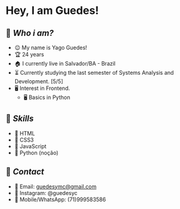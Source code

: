 # **Hey, I am Guedes!**

## 📌 *Who i am?*
- 😉 My name is Yago Guedes!
- 🏆 24 years
- 🏠 I currently live in Salvador/BA - Brazil
- ⏳ Currently studying the last semester of Systems Analysis and Development. [5/5]
- 🖥️ Interest in Frontend.
     - 🖥️ Basics in Python

## 📌 *Skills* 
- 📁 HTML
- 📁 CSS3
- 📁 JavaScript
- 📁 Python (noção)

## 📌 *Contact*
- 📜 Email: guedesymc@gmail.com
- 🧧 Instagram: @guedesyc
- 📱 Mobile/WhatsApp: (71)999583586
